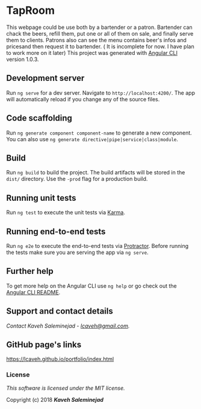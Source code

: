 # TapRoom

This webpage could be use both by a bartender or a patron. Bartender can chack the beers, refill them, put one or all of them on sale, and finally serve them to clients. Patrons also can see the menu contains beer's infos and pricesand then request it to bartender. ( It is incomplete for now. I have plan to work more on it later)
This project was generated with [Angular CLI](https://github.com/angular/angular-cli) version 1.0.3.

## Development server

Run `ng serve` for a dev server. Navigate to `http://localhost:4200/`. The app will automatically reload if you change any of the source files.

## Code scaffolding

Run `ng generate component component-name` to generate a new component. You can also use `ng generate directive|pipe|service|class|module`.

## Build

Run `ng build` to build the project. The build artifacts will be stored in the `dist/` directory. Use the `-prod` flag for a production build.

## Running unit tests

Run `ng test` to execute the unit tests via [Karma](https://karma-runner.github.io).

## Running end-to-end tests

Run `ng e2e` to execute the end-to-end tests via [Protractor](http://www.protractortest.org/).
Before running the tests make sure you are serving the app via `ng serve`.

## Further help

To get more help on the Angular CLI use `ng help` or go check out the [Angular CLI README](https://github.com/angular/angular-cli/blob/master/README.md).

## Support and contact details

_Contact Kaveh Saleminejad - lcaveh@gmail.com._

## GitHub page's links

https://lcaveh.github.io/portfolio/index.html

### License

*This software is licensed under the MIT license.*

Copyright (c) 2018 **_Kaveh Saleminejad_**
